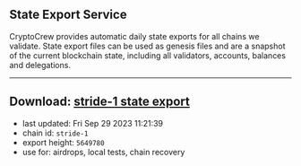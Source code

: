 ## State Export Service
CryptoCrew provides automatic daily state exports for all chains we validate. State export files can be used as genesis files and are a snapshot of the current blockchain state, including all validators, accounts, balances and delegations.

---
**Download: [stride-1 state export](https://dl.ccvalidators.com/SERVICE/stride/stride-1_export_5649780.json)**
---

- last updated: Fri Sep 29 2023 11:21:39
- chain id: `stride-1`
- export height: `5649780`
- use for: airdrops, local tests, chain recovery
